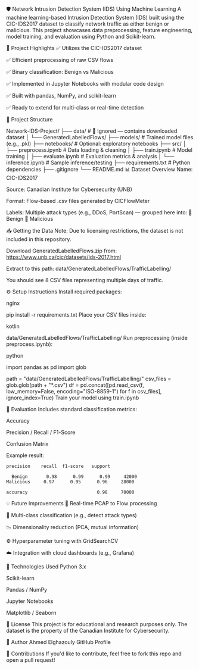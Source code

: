 🛡️ Network Intrusion Detection System (IDS) Using Machine Learning
A machine learning-based Intrusion Detection System (IDS) built using the CIC-IDS2017 dataset to classify network traffic as either benign or malicious. This project showcases data preprocessing, feature engineering, model training, and evaluation using Python and Scikit-learn.

📌 Project Highlights
✅ Utilizes the CIC-IDS2017 dataset

✅ Efficient preprocessing of raw CSV flows

✅ Binary classification: Benign vs Malicious

✅ Implemented in Jupyter Notebooks with modular code design

✅ Built with pandas, NumPy, and scikit-learn

✅ Ready to extend for multi-class or real-time detection

📂 Project Structure

Network-IDS-Project/
├── data/                         # 🚫 Ignored — contains downloaded dataset
│   └── GeneratedLabelledFlows/
├── models/                       # Trained model files (e.g., .pkl)
├── notebooks/                    # Optional: exploratory notebooks
├── src/
│   ├── preprocess.ipynb          # Data loading & cleaning
│   ├── train.ipynb               # Model training
│   ├── evaluate.ipynb            # Evaluation metrics & analysis
│   └── inference.ipynb           # Sample inference/testing
├── requirements.txt              # Python dependencies
├── .gitignore
└── README.md
📊 Dataset Overview
Name: CIC-IDS2017

Source: Canadian Institute for Cybersecurity (UNB)

Format: Flow-based .csv files generated by CICFlowMeter

Labels: Multiple attack types (e.g., DDoS, PortScan) — grouped here into:
🔵 Benign
🔴 Malicious

📥 Getting the Data
Note: Due to licensing restrictions, the dataset is not included in this repository.

Download GeneratedLabelledFlows.zip from:
https://www.unb.ca/cic/datasets/ids-2017.html

Extract to this path:
data/GeneratedLabelledFlows/TrafficLabelling/

You should see 8 CSV files representing multiple days of traffic.

⚙️ Setup Instructions
Install required packages:

nginx

pip install -r requirements.txt
Place your CSV files inside:

kotlin

data/GeneratedLabelledFlows/TrafficLabelling/
Run preprocessing (inside preprocess.ipynb):

python

import pandas as pd
import glob

path = "data/GeneratedLabelledFlows/TrafficLabelling/"
csv_files = glob.glob(path + "*.csv")
df = pd.concat([pd.read_csv(f, low_memory=False, encoding="ISO-8859-1") for f in csv_files], ignore_index=True)
Train your model using train.ipynb

🧪 Evaluation
Includes standard classification metrics:

Accuracy

Precision / Recall / F1-Score

Confusion Matrix

Example result:


    precision    recall  f1-score   support

      Benign       0.98      0.99      0.99     42000
    Malicious     0.97      0.95      0.96     28000

    accuracy                          0.98     70000
💡 Future Improvements
🔄 Real-time PCAP to Flow processing

🧠 Multi-class classification (e.g., detect attack types)

📉 Dimensionality reduction (PCA, mutual information)

⚙️ Hyperparameter tuning with GridSearchCV

☁️ Integration with cloud dashboards (e.g., Grafana)

🧠 Technologies Used
Python 3.x

Scikit-learn

Pandas / NumPy

Jupyter Notebooks

Matplotlib / Seaborn

📜 License
This project is for educational and research purposes only.
The dataset is the property of the Canadian Institute for Cybersecurity.

🤝 Author
Ahmed Elghazouly
GitHub Profile

🙌 Contributions
If you'd like to contribute, feel free to fork this repo and open a pull request!

